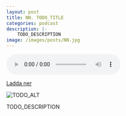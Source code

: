 ```yaml
---
layout: post
title: NN. TODO_TITLE
categories: podcast
description: |-
    TODO_DESCRIPTION
image: /images/posts/NN.jpg
---
```


<audio controls="controls">
  <source type="audio/mp3" src="/b/TODO_FILENAME.mp3"></source>
</audio>

[Ladda ner](/b/TODO_FILENAME.mp3)

![](/images/posts/NN.jpg "TODO_ALT")

TODO_DESCRIPTION
